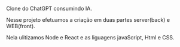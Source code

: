 Clone do ChatGPT consumindo IA.

Nesse projeto efetuamos a criação em duas partes server(back) e WEB(front).

Nela ulitizamos Node e React e as liguagens javaScript, Html e CSS.
